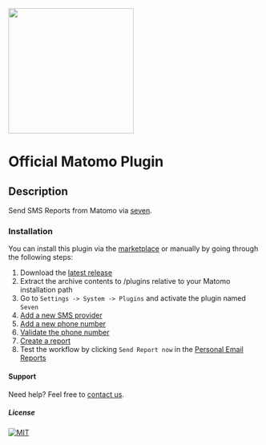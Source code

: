 <img src="https://www.seven.io/wp-content/uploads/Logo.svg" width="250" />

# Official Matomo Plugin

## Description

Send SMS Reports from Matomo via [seven](https://www.seven.io).

### Installation

You can install this plugin via the [marketplace](https://plugins.matomo.org/) or manually by
going through the following steps:

1. Download
   the [latest release](https://github.com/seven-io/matomo/releases/latest/download/seven-matomo-latest.zip)
2. Extract the archive contents to /plugins relative to your Matomo installation path
3. Go to `Settings -> System -> Plugins` and activate the plugin named `Seven`
4. [Add a new SMS provider](https://raw.githubusercontent.com/seven-io/matomo/master/screenshots/add_sms_provider.png)
5. [Add a new phone number](https://raw.githubusercontent.com/seven-io/matomo/master/screenshots/add_phone_number.png)
6. [Validate the phone number](https://raw.githubusercontent.com/seven-io/matomo/master/screenshots/validate_phone_number.png)
7. [Create a report](https://raw.githubusercontent.com/seven-io/matomo/master/screenshots/create_report.png)
8. Test the workflow by clicking `Send Report now` in
   the [Personal Email Reports](https://raw.githubusercontent.com/seven-io/matomo/master/screenshots/reports_overview.png)

#### Support

Need help? Feel free to [contact us](https://www.seven.io/en/company/contact).

##### License

[![MIT](https://img.shields.io/badge/License-MIT-teal.svg)](LICENSE)
